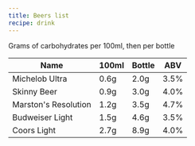 ```yaml
---
title: Beers list
recipe: drink
---
```


Grams of carbohydrates per 100ml, then per bottle

| Name | 100ml | Bottle | ABV |
| ---- | ----- | ------ | --- |
| Michelob Ultra | 0.6g | 2.0g | 3.5% |
| Skinny Beer | 0.9g | 3.0g | 4.0% |
| Marston's Resolution | 1.2g | 3.5g | 4.7% |
| Budweiser Light | 1.5g | 4.6g | 3.5% |
| Coors Light | 2.7g | 8.9g |  4.0% |